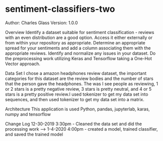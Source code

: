 # sentiment-classifiers-two

Author: Charles Glass Version: 1.0.0

Overview
Identify a dataset suitable for sentiment classification - reviews with an even distribution are a good option. Access it either externally or from within your repository as appropriate. Determine an appropriate spread for your sentiments and add a column associating them with the appropriate reviews. Identify and normalize any issues in your dataset. Do the preprocessing work utilizing Keras and Tensorflow taking a One-Hot Vector approach.

Data Set
I chose a amazon headphones review dataset, the important categories for this dataset are the review bodies and the number of stars that the person gave the headphones. The was I see people as reviewing, 1 or 2 stars is a pretty negative review, 3 stars is pretty neutral, and 4 or 5 stars is a pretty positive review.I used tokenizer to get my data set into sequences, and then used tokenizer to get my data set into a matrix.

Architecture
This application is used Python, pandas, jupyterlab, karas, numpy and tensorflow

Change Log
12-30-2019 3:30pm - Cleaned the data set and did the processing work -->
1-4-2020 4:00pm - created a model, trained classifier, and saved the trained model